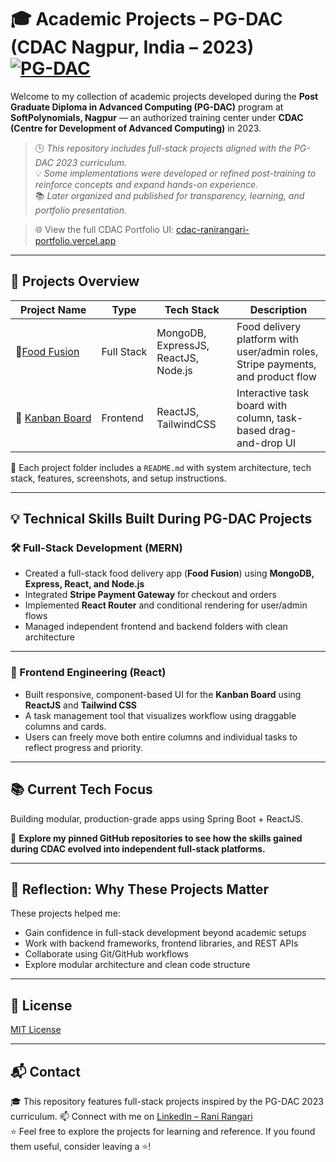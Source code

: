 # 🎓 Academic Projects – PG-DAC (CDAC Nagpur, India – 2023) [![PG-DAC](https://img.shields.io/badge/PG--DAC_(2023)-CDAC_Nagpur,_India-blue)](https://www.cdac.in/)

Welcome to my collection of academic projects developed during the **Post Graduate Diploma in Advanced Computing (PG-DAC)** program at **SoftPolynomials, Nagpur** — an authorized training center under **CDAC (Centre for Development of Advanced Computing)** in 2023.  
> 🕒 _This repository includes full-stack projects aligned with the PG-DAC 2023 curriculum._   
> 💡 _Some implementations were developed or refined post-training to reinforce concepts and expand hands-on experience._   
> 📚 _Later organized and published for transparency, learning, and portfolio presentation._  

> 🌐 View the full CDAC Portfolio UI: [cdac-ranirangari-portfolio.vercel.app](https://cdac-ranirangari-portfolio.vercel.app/)

---

## 📁 Projects Overview

| Project Name                             | Type         | Tech Stack                                | Description |
|----------------------------------------- |--------------|--------------------------------------------|-------------|
| 🍱[Food&nbsp;Fusion](./food-fusion)         | Full&nbsp;Stack | MongoDB, ExpressJS, ReactJS, Node.js       | Food delivery platform with user/admin roles, Stripe payments, and product flow |
| 🧱&nbsp;[Kanban&nbsp;Board](./kanban-board)       | Frontend     | ReactJS, TailwindCSS    | Interactive task board with column, task-based drag-and-drop UI |

📁 Each project folder includes a `README.md` with system architecture, tech stack, features, screenshots, and setup instructions.

---

## 💡 Technical Skills Built During PG-DAC Projects

### 🛠️ Full-Stack Development (MERN)

- Created a full-stack food delivery app (**Food Fusion**) using **MongoDB, Express, React, and Node.js**
- Integrated **Stripe Payment Gateway** for checkout and orders
- Implemented **React Router** and conditional rendering for user/admin flows
- Managed independent frontend and backend folders with clean architecture

---

### 🎨 Frontend Engineering (React)

- Built responsive, component-based UI for the **Kanban Board** using **ReactJS** and **Tailwind CSS**
- A task management tool that visualizes workflow using draggable columns and cards.
- Users can freely move both entire columns and individual tasks to reflect progress and priority.

---

## 📚 Current Tech Focus  

Building modular, production-grade apps using Spring Boot + ReactJS.   

📌 **Explore my pinned GitHub repositories to see how the skills gained during CDAC evolved into independent full-stack platforms.** 

---

## 🧠 Reflection: Why These Projects Matter

These projects helped me:

- Gain confidence in full-stack development beyond academic setups  
- Work with backend frameworks, frontend libraries, and REST APIs  
- Collaborate using Git/GitHub workflows  
- Explore modular architecture and clean code structure

---

## 📜 License

[MIT License](LICENSE)

---

## 📬 Contact

🎓 This repository features full-stack projects inspired by the PG-DAC 2023 curriculum.
📫 Connect with me on [LinkedIn – Rani Rangari](https://www.linkedin.com/in/rani-rangari/)  
⭐ Feel free to explore the projects for learning and reference. If you found them useful, consider leaving a ⭐!
